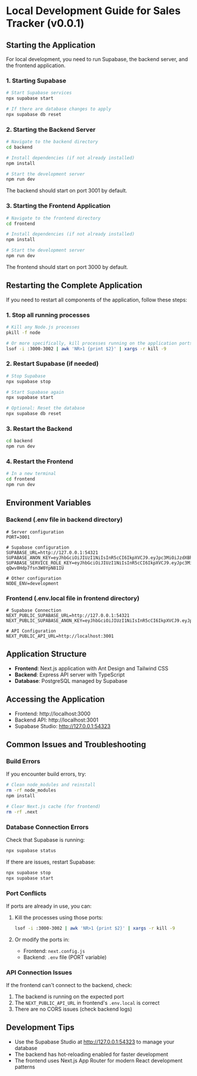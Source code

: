 # Local Development Guide for Sales Tracker (v0.0.1)

## Starting the Application

For local development, you need to run Supabase, the backend server, and the frontend application.

### 1. Starting Supabase

```bash
# Start Supabase services
npx supabase start

# If there are database changes to apply
npx supabase db reset
```

### 2. Starting the Backend Server

```bash
# Navigate to the backend directory
cd backend

# Install dependencies (if not already installed)
npm install

# Start the development server
npm run dev
```

The backend should start on port 3001 by default.

### 3. Starting the Frontend Application

```bash
# Navigate to the frontend directory
cd frontend

# Install dependencies (if not already installed)
npm install

# Start the development server
npm run dev
```

The frontend should start on port 3000 by default.

## Restarting the Complete Application

If you need to restart all components of the application, follow these steps:

### 1. Stop all running processes

```bash
# Kill any Node.js processes
pkill -f node

# Or more specifically, kill processes running on the application ports
lsof -i :3000-3002 | awk 'NR>1 {print $2}' | xargs -r kill -9
```

### 2. Restart Supabase (if needed)

```bash
# Stop Supabase
npx supabase stop

# Start Supabase again
npx supabase start

# Optional: Reset the database
npx supabase db reset
```

### 3. Restart the Backend

```bash
cd backend
npm run dev
```

### 4. Restart the Frontend

```bash
# In a new terminal
cd frontend
npm run dev
```

## Environment Variables

### Backend (.env file in backend directory)

```
# Server configuration
PORT=3001

# Supabase configuration
SUPABASE_URL=http://127.0.0.1:54321
SUPABASE_ANON_KEY=eyJhbGciOiJIUzI1NiIsInR5cCI6IkpXVCJ9.eyJpc3MiOiJzdXBhYmFzZS1kZW1vIiwicm9sZSI6ImFub24iLCJleHAiOjE5ODM4MTI5OTZ9.CRXP1A7WOeoJeXxjNni43kdQwgnWNReilDMblYTn_I0
SUPABASE_SERVICE_ROLE_KEY=eyJhbGciOiJIUzI1NiIsInR5cCI6IkpXVCJ9.eyJpc3MiOiJzdXBhYmFzZS1kZW1vIiwicm9sZSI6InNlcnZpY2Vfcm9sZSIsImV4cCI6MTk4MzgxMjk5Nn0.EGIM96RAZx35lJzdJsyH-qQwv8Hdp7fsn3W0YpN81IU

# Other configuration
NODE_ENV=development
```

### Frontend (.env.local file in frontend directory)

```
# Supabase Connection
NEXT_PUBLIC_SUPABASE_URL=http://127.0.0.1:54321
NEXT_PUBLIC_SUPABASE_ANON_KEY=eyJhbGciOiJIUzI1NiIsInR5cCI6IkpXVCJ9.eyJpc3MiOiJzdXBhYmFzZS1kZW1vIiwicm9sZSI6ImFub24iLCJleHAiOjE5ODM4MTI5OTZ9.CRXP1A7WOeoJeXxjNni43kdQwgnWNReilDMblYTn_I0

# API Configuration
NEXT_PUBLIC_API_URL=http://localhost:3001
```

## Application Structure

- **Frontend**: Next.js application with Ant Design and Tailwind CSS
- **Backend**: Express API server with TypeScript
- **Database**: PostgreSQL managed by Supabase

## Accessing the Application

- Frontend: http://localhost:3000
- Backend API: http://localhost:3001
- Supabase Studio: http://127.0.0.1:54323

## Common Issues and Troubleshooting

### Build Errors

If you encounter build errors, try:

```bash
# Clean node_modules and reinstall
rm -rf node_modules
npm install

# Clear Next.js cache (for frontend)
rm -rf .next
```

### Database Connection Errors

Check that Supabase is running:

```bash
npx supabase status
```

If there are issues, restart Supabase:

```bash
npx supabase stop
npx supabase start
```

### Port Conflicts

If ports are already in use, you can:

1. Kill the processes using those ports:
   ```bash
   lsof -i :3000-3002 | awk 'NR>1 {print $2}' | xargs -r kill -9
   ```

2. Or modify the ports in:
   - Frontend: `next.config.js`
   - Backend: `.env` file (PORT variable)

### API Connection Issues

If the frontend can't connect to the backend, check:

1. The backend is running on the expected port
2. The `NEXT_PUBLIC_API_URL` in frontend's `.env.local` is correct
3. There are no CORS issues (check backend logs)

## Development Tips

- Use the Supabase Studio at http://127.0.0.1:54323 to manage your database
- The backend has hot-reloading enabled for faster development
- The frontend uses Next.js App Router for modern React development patterns 